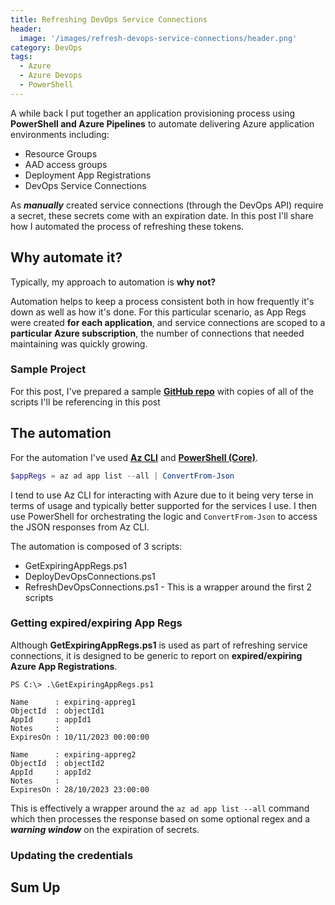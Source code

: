 ```yaml
---
title: Refreshing DevOps Service Connections
header:
  image: '/images/refresh-devops-service-connections/header.png'
category: DevOps
tags:
  - Azure
  - Azure Devops
  - PowerShell
---
```


A while back I put together an application provisioning process using **PowerShell and Azure Pipelines** to automate delivering Azure application environments including:

- Resource Groups
- AAD access groups
- Deployment App Registrations
- DevOps Service Connections

As ***manually*** created service connections (through the DevOps API) require a secret, these secrets come with an expiration date. In this post I'll share how I automated the process of refreshing these tokens.

## Why automate it?

Typically, my approach to automation is **why not?**

Automation helps to keep a process consistent both in how frequently it's down as well as how it's done. For this particular scenario, as App Regs were created **for each application**, and service connections are scoped to a **particular Azure subscription**, the number of connections that needed maintaining was quickly growing.

### Sample Project

For this post, I've prepared a sample **[GitHub repo](https://github.com/milkyware/blog-refresh-devops-service-connections)** with copies of all of the scripts I'll be referencing in this post

## The automation

For the automation I've used **[Az CLI](https://github.com/Azure/azure-cli)** and **[PowerShell (Core)](https://github.com/PowerShell/PowerShell)**.

``` powershell
$appRegs = az ad app list --all | ConvertFrom-Json
```

I tend to use Az CLI for interacting with Azure due to it being very terse in terms of usage and typically better supported for the services I use. I then use PowerShell for orchestrating the logic and `ConvertFrom-Json` to access the JSON responses from Az CLI.

The automation is composed of 3 scripts:

- GetExpiringAppRegs.ps1
- DeployDevOpsConnections.ps1
- RefreshDevOpsConnections.ps1 - This is a wrapper around the first 2 scripts

### Getting expired/expiring App Regs

Although **GetExpiringAppRegs.ps1** is used as part of refreshing service connections, it is designed to be generic to report on **expired/expiring Azure App Registrations**.

```
PS C:\> .\GetExpiringAppRegs.ps1

Name      : expiring-appreg1
ObjectId  : objectId1
AppId     : appId1
Notes     : 
ExpiresOn : 10/11/2023 00:00:00

Name      : expiring-appreg2
ObjectId  : objectId2
AppId     : appId2
Notes     : 
ExpiresOn : 28/10/2023 23:00:00
```

This is effectively a wrapper around the `az ad app list --all` command which then processes the response based on some optional regex and a ***warning window*** on the expiration of secrets.

### Updating the credentials

## Sum Up
